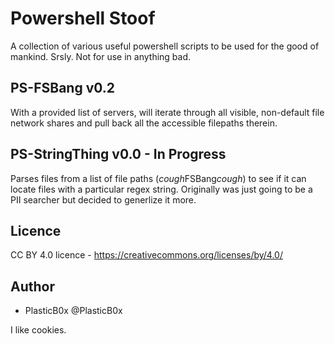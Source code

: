 # Powershell Stoof

A collection of various useful powershell scripts to be used for the good of mankind. Srsly. Not for use in anything bad.

## PS-FSBang v0.2

With a provided list of servers, will iterate through all visible, non-default file network shares and pull back all the accessible filepaths therein.

## PS-StringThing v0.0 - In Progress

Parses files from a list of file paths (*cough*FSBang*cough*) to see if it can locate files with a particular regex string. Originally was just going to be a PII searcher but decided to generlize it more.

## Licence
CC BY 4.0 licence - https://creativecommons.org/licenses/by/4.0/

## Author
* PlasticB0x @PlasticB0x

I like cookies.